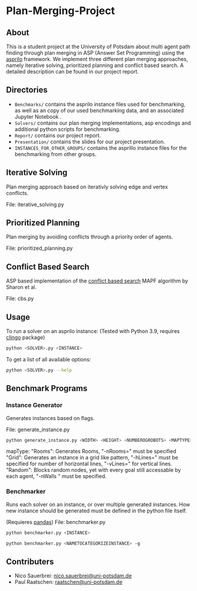 # Plan-Merging-Project

## About

This is a student project at the University of Potsdam about multi agent path finding through plan merging in ASP (Answer Set Programming) using the [asprilo](https://potassco.org/asprilo/) framework. We implement three different plan merging approaches, namely iterative solving, prioritized planning and conflict based search. A detailed description can be found in our project report.

## Directories
- `Benchmarks/` contains the asprilo instance files used for benchmarking, as well as an copy of our used benchmarking data, and an associated Jupyter Notebook .
- `Solvers/` contains our plan merging implementations, asp encodings and additional python scripts for benchmarking.
- `Report/` contains our project report.
- `Presentation/` contains the slides for our project presentation.
- `INSTANCES_FOR_OTHER_GROUPS/` contains the asprillo instance files for the benchmarking from other groups.

## Iterative Solving

Plan merging approach based on iterativly solving edge and vertex conflicts.

File: iterative_solving.py

## Prioritized Planning

Plan merging by avoiding conflicts through a priority order of agents. 

File: prioritized_planning.py

## Conflict Based Search

ASP based implementation of the [conflict based search](https://www.sciencedirect.com/science/article/pii/S0004370214001386) MAPF algorithm by Sharon et al.

File: cbs.py

## Usage
To run a solver on an asprilo instance: 
(Tested with Python 3.9, requires [clingo](https://potassco.org/clingo/) package)
```bash
python <SOLVER>.py <INSTANCE> 
```
To get a list of all available options:
```bash
python <SOLVER>.py --help
```

## Benchmark Programs

### Instance Generator

Generates instances based on flags.

File: generate_instance.py
```bash
python generate_instance.py <WIDTH> <HEIGHT> <NUMBEROGROBOTS> <MAPTYPE>
```
mapType:
        "Rooms": Generates Rooms, "-nRooms=<x>" must be specified
        "Grid": Generates an instance in a grid like pattern, "-hLines=<x>" must be specified for number of horizontal lines, "-vLines=<x>" for vertical lines.
        "Random": Blocks random nodes, yet with every goal still accessable by each agent, "-nWalls <x>" must be specified.

### Benchmarker

Runs each solver on an instance, or over multiple generated instances.
How new instance should be generated must be defined in the python file itself.

(Requieres [pandas](https://pandas.pydata.org/docs/index.html))
File: benchmarker.py
```bash
python benchmarker.py <INSTANCE>
```
```bash
python benchmarker.py <NAMETOCATEGORIZEINSTANCE> -g
```

## Contributers

- Nico Sauerbrei: nico.sauerbrei@uni-potsdam.de
- Paul Raatschen: raatschen@uni-potsdam.de


